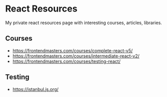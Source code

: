 # React Resources

My private react resources page with interesting courses, articles, libraries.

## Courses

- https://frontendmasters.com/courses/complete-react-v5/
- https://frontendmasters.com/courses/intermediate-react-v2/
- https://frontendmasters.com/courses/testing-react/

## Testing
- https://istanbul.js.org/
